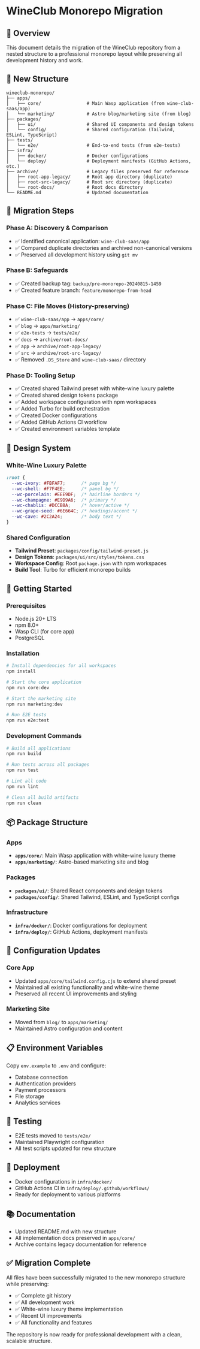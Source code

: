 # WineClub Monorepo Migration

## 🎯 Overview

This document details the migration of the WineClub repository from a nested structure to a professional monorepo layout while preserving all development history and work.

## 📁 New Structure

```
wineclub-monorepo/
├── apps/
│   ├── core/                 # Main Wasp application (from wine-club-saas/app)
│   └── marketing/            # Astro blog/marketing site (from blog)
├── packages/
│   ├── ui/                   # Shared UI components and design tokens
│   └── config/               # Shared configuration (Tailwind, ESLint, TypeScript)
├── tests/
│   └── e2e/                  # End-to-end tests (from e2e-tests)
├── infra/
│   ├── docker/               # Docker configurations
│   └── deploy/               # Deployment manifests (GitHub Actions, etc.)
├── archive/                  # Legacy files preserved for reference
│   ├── root-app-legacy/      # Root app directory (duplicate)
│   ├── root-src-legacy/      # Root src directory (duplicate)
│   └── root-docs/            # Root docs directory
└── README.md                 # Updated documentation
```

## 🔄 Migration Steps

### Phase A: Discovery & Comparison
- ✅ Identified canonical application: `wine-club-saas/app`
- ✅ Compared duplicate directories and archived non-canonical versions
- ✅ Preserved all development history using `git mv`

### Phase B: Safeguards
- ✅ Created backup tag: `backup/pre-monorepo-20240815-1459`
- ✅ Created feature branch: `feature/monorepo-from-head`

### Phase C: File Moves (History-preserving)
- ✅ `wine-club-saas/app` → `apps/core/`
- ✅ `blog` → `apps/marketing/`
- ✅ `e2e-tests` → `tests/e2e/`
- ✅ `docs` → `archive/root-docs/`
- ✅ `app` → `archive/root-app-legacy/`
- ✅ `src` → `archive/root-src-legacy/`
- ✅ Removed `.DS_Store` and `wine-club-saas/` directory

### Phase D: Tooling Setup
- ✅ Created shared Tailwind preset with white-wine luxury palette
- ✅ Created shared design tokens package
- ✅ Added workspace configuration with npm workspaces
- ✅ Added Turbo for build orchestration
- ✅ Created Docker configurations
- ✅ Added GitHub Actions CI workflow
- ✅ Created environment variables template

## 🎨 Design System

### White-Wine Luxury Palette
```css
:root {
  --wc-ivory: #FBFAF7;      /* page bg */
  --wc-shell: #F7F4EE;      /* panel bg */
  --wc-porcelain: #EEE9DF;  /* hairline borders */
  --wc-champagne: #E9D9A6;  /* primary */
  --wc-chablis: #DCCB8A;    /* hover/active */
  --wc-grape-seed: #6E664C; /* headings/accent */
  --wc-cave: #2C2A24;       /* body text */
}
```

### Shared Configuration
- **Tailwind Preset**: `packages/config/tailwind-preset.js`
- **Design Tokens**: `packages/ui/src/styles/tokens.css`
- **Workspace Config**: Root `package.json` with npm workspaces
- **Build Tool**: Turbo for efficient monorepo builds

## 🚀 Getting Started

### Prerequisites
- Node.js 20+ LTS
- npm 8.0+
- Wasp CLI (for core app)
- PostgreSQL

### Installation
```bash
# Install dependencies for all workspaces
npm install

# Start the core application
npm run core:dev

# Start the marketing site
npm run marketing:dev

# Run E2E tests
npm run e2e:test
```

### Development Commands
```bash
# Build all applications
npm run build

# Run tests across all packages
npm run test

# Lint all code
npm run lint

# Clean all build artifacts
npm run clean
```

## 📦 Package Structure

### Apps
- **`apps/core/`**: Main Wasp application with white-wine luxury theme
- **`apps/marketing/`**: Astro-based marketing site and blog

### Packages
- **`packages/ui/`**: Shared React components and design tokens
- **`packages/config/`**: Shared Tailwind, ESLint, and TypeScript configs

### Infrastructure
- **`infra/docker/`**: Docker configurations for deployment
- **`infra/deploy/`**: GitHub Actions, deployment manifests

## 🔧 Configuration Updates

### Core App
- Updated `apps/core/tailwind.config.cjs` to extend shared preset
- Maintained all existing functionality and white-wine theme
- Preserved all recent UI improvements and styling

### Marketing Site
- Moved from `blog/` to `apps/marketing/`
- Maintained Astro configuration and content

## 📋 Environment Variables

Copy `env.example` to `.env` and configure:
- Database connection
- Authentication providers
- Payment processors
- File storage
- Analytics services

## 🧪 Testing

- E2E tests moved to `tests/e2e/`
- Maintained Playwright configuration
- All test scripts updated for new structure

## 🚢 Deployment

- Docker configurations in `infra/docker/`
- GitHub Actions CI in `infra/deploy/.github/workflows/`
- Ready for deployment to various platforms

## 📚 Documentation

- Updated README.md with new structure
- All implementation docs preserved in `apps/core/`
- Archive contains legacy documentation for reference

## ✅ Migration Complete

All files have been successfully migrated to the new monorepo structure while preserving:
- ✅ Complete git history
- ✅ All development work
- ✅ White-wine luxury theme implementation
- ✅ Recent UI improvements
- ✅ All functionality and features

The repository is now ready for professional development with a clean, scalable structure.
